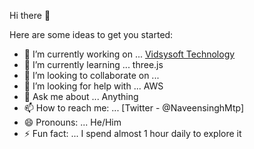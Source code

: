  Hi there 👋



Here are some ideas to get you started:

- 🔭 I’m currently working on ... [Vidsysoft Technology](https://www.vidsysoft.com)
- 🌱 I’m currently learning ... three.js 
- 👯 I’m looking to collaborate on ...
- 🤔 I’m looking for help with ... AWS
- 💬 Ask me about ... Anything
- 📫 How to reach me: ... [Twitter - @NaveensinghMtp]
- 😄 Pronouns: ... He/Him
- ⚡ Fun fact: ... I spend almost 1 hour daily to explore it
